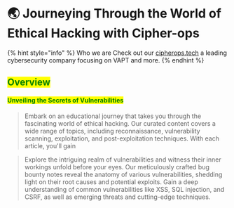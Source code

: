 # 🌏 Journeying Through the World of Ethical Hacking with Cipher-ops

{% hint style="info" %}
Who we are Check out our [cipherops.tech](https://cipherops.tech/) a leading cybersecurity company focusing on VAPT and more.
{% endhint %}

## <mark style="color:green;">Overview</mark>

#### <mark style="color:green;">Unveiling the Secrets of Vulnerabilities</mark>

> Embark on an educational journey that takes you through the fascinating world of ethical hacking. Our curated content covers a wide range of topics, including reconnaissance, vulnerability scanning, exploitation, and post-exploitation techniques. With each article, you'll gain

> Explore the intriguing realm of vulnerabilities and witness their inner workings unfold before your eyes. Our meticulously crafted bug bounty notes reveal the anatomy of various vulnerabilities, shedding light on their root causes and potential exploits. Gain a deep understanding of common vulnerabilities like XSS, SQL injection, and CSRF, as well as emerging threats and cutting-edge techniques.


